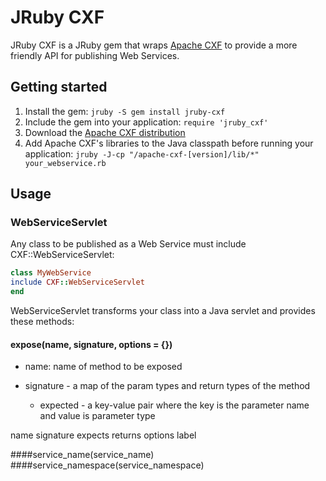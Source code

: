 JRuby CXF    
=========

JRuby CXF is a JRuby gem that wraps [Apache CXF](http://cxf.apache.org) to provide a more friendly API for publishing Web Services.

Getting started
---------------

1. Install the gem: `jruby -S gem install jruby-cxf`
2. Include the gem into your application: `require 'jruby_cxf'`
3. Download the [Apache CXF distribution](http://cxf.apache.org/download.html)
4. Add Apache CXF's libraries to the Java classpath before running your application: `jruby -J-cp "/apache-cxf-[version]/lib/*" your_webservice.rb `

Usage
----

### WebServiceServlet

Any class to be published as a Web Service must include CXF::WebServiceServlet:

```ruby
class MyWebService
include CXF::WebServiceServlet
end
```
WebServiceServlet transforms your class into a Java servlet and provides these methods:

#### expose(name, signature, options = {})

* name: name of method to be exposed

* signature - a map of the param types and return types of the method
    * expected - a key-value pair where the key is the parameter name and value is parameter type




name
signature
	expects
	returns
options
	label

####service_name(service_name)
####service_namespace(service_namespace)
